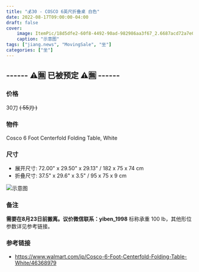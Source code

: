 ```yaml
---
title: "💰30 - COSCO 6英尺折叠桌 白色"
date: 2022-08-17T09:00:00-04:00
draft: false
cover:
    image: ItemPic/18d5dfe2-60f8-4492-90ad-982986aa3f67_2.6687acd72a7e0bc2827c57df3d68a3bc.webp
    caption: "示意图"
tags: ["jiang.news", "MovingSale", "坐"]
categories: ["坐"]
---
```


## ------ ⚠️🈚 已被预定 ⚠️🈚 ------

### 价格
30刀 ~~( 55刀 )~~

### 物件
Cosco 6 Foot Centerfold Folding Table, White

### 尺寸
* 展开尺寸: 72.00" x 29.50" x 29.13" / 182 x 75 x 74 cm
* 折叠尺寸: 37.5" x 29.6" x 3.5" / 95 x 75 x 9 cm

![示意图](../../ItemPic/1f1e1df7-086e-47b0-8bdd-3ba6da16eec9_2.9b79528ee735df98b485213a70610d47.jpg)

### 备注
**需要在8月23日前搬离。议价微信联系：yiben_1998** 
标称承重 100 lb，其他形位参数详见参考链接。


### 参考链接
- https://www.walmart.com/ip/Cosco-6-Foot-Centerfold-Folding-Table-White/46368979

